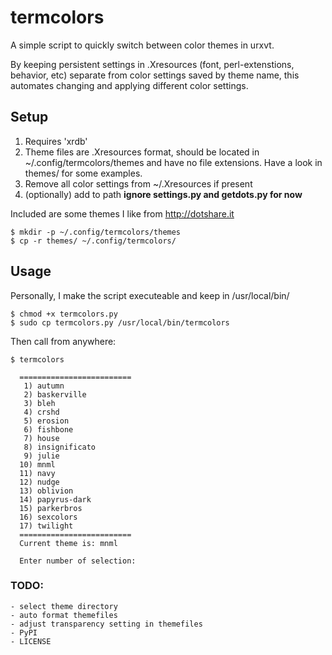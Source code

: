 # termcolors #

A simple script to quickly switch between color themes in urxvt.

By keeping persistent settings in .Xresources (font, perl-extenstions, behavior, etc) separate from color settings saved by theme name, this automates changing and applying different color settings.

## Setup ##
1. Requires 'xrdb'
2. Theme files are .Xresources format, should be located in ~/.config/termcolors/themes and have no file extensions. Have a look in themes/ for some examples.
3. Remove all color settings from ~/.Xresources if present
4. (optionally) add to path
**ignore settings.py and getdots.py for now**


Included are some themes I like from http://dotshare.it

```
$ mkdir -p ~/.config/termcolors/themes
$ cp -r themes/ ~/.config/termcolors/
```

## Usage ##
Personally, I make the script executeable and keep in /usr/local/bin/
```
$ chmod +x termcolors.py
$ sudo cp termcolors.py /usr/local/bin/termcolors
```

Then call from anywhere:
```
$ termcolors
```

```
  =========================
   1) autumn
   2) baskerville
   3) bleh
   4) crshd
   5) erosion
   6) fishbone
   7) house
   8) insignificato
   9) julie
  10) mnml
  11) navy
  12) nudge
  13) oblivion
  14) papyrus-dark
  15) parkerbros
  16) sexcolors
  17) twilight
  =========================
  Current theme is: mnml
  
  Enter number of selection: 
```

### TODO: ###
    - select theme directory
    - auto format themefiles
    - adjust transparency setting in themefiles
    - PyPI
    - LICENSE
    
